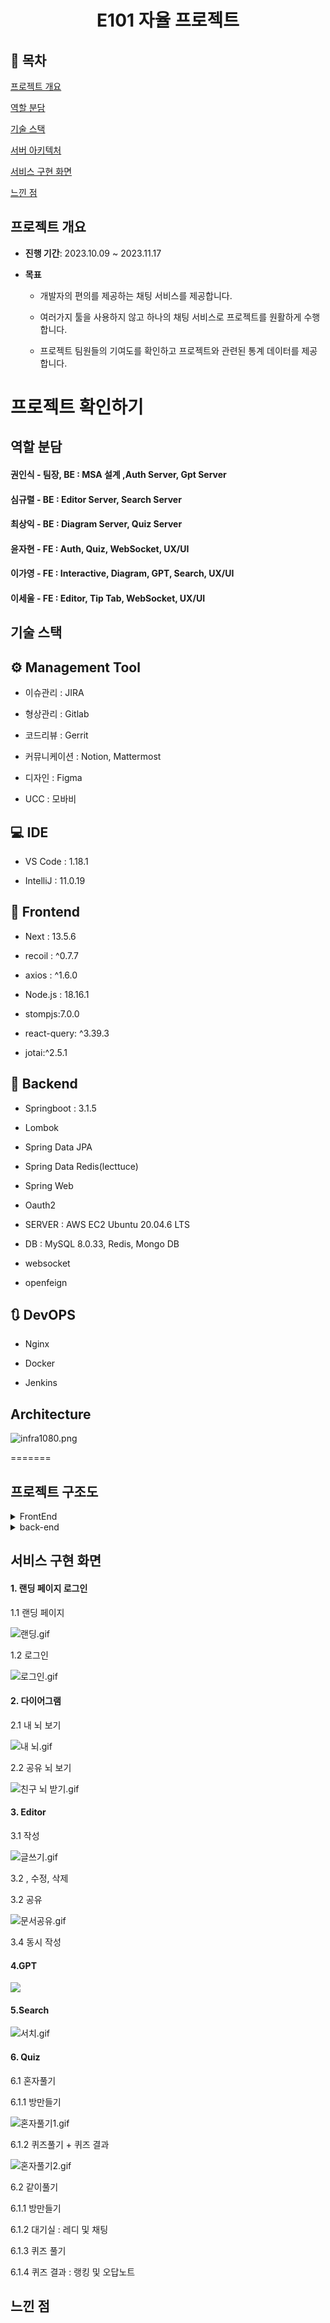 <h1 align="center"> E101 자율 프로젝트 </h1>

## 📝 목차

[프로젝트 개요](#item-one)

[역할 분담](#item-two)

[기술 스택](#item-three)

[서버 아키텍처](#item-four)

[서비스 구현 화면](#item-five)

[느낀 점](#item-end)

## 프로젝트 개요

- <strong>진행 기간</strong>: 2023.10.09 ~ 2023.11.17

- <strong>목표</strong>
  
  - 개발자의 편의를 제공하는 채팅 서비스를 제공합니다.
  
  - 여러가지 툴을 사용하지 않고 하나의 채팅 서비스로 프로젝트를 원활하게 수행합니다.
  
  - 프로젝트 팀원들의 기여도를 확인하고 프로젝트와 관련된 통계 데이터를 제공합니다.

# 프로젝트 확인하기

## 역할 분담

#### <strong>권인식</strong> - 팀장, BE : MSA 설계 ,Auth Server, Gpt Server

#### <strong>심규렬</strong> - BE : Editor Server, Search Server

#### <strong>최상익</strong> - BE : Diagram Server, Quiz Server

#### <strong>윤자현</strong> - FE : Auth, Quiz, WebSocket, UX/UI

#### <strong>이가영</strong> - FE : Interactive, Diagram, GPT, Search, UX/UI

#### <strong>이세울</strong> - FE : Editor, Tip Tab, WebSocket, UX/UI

<a id="item-three"></a> 

## 기술 스택

<a id="item-four"></a>

## **⚙** Management Tool

- 이슈관리 : JIRA

- 형상관리 : Gitlab

- 코드리뷰 : Gerrit

- 커뮤니케이션 : Notion, Mattermost

- 디자인 : Figma

- UCC : 모바비

## 💻 IDE

- VS Code : 1.18.1

- IntelliJ : 11.0.19

## 📱 Frontend

- Next : 13.5.6

- recoil : ^0.7.7

- axios : ^1.6.0

- Node.js : 18.16.1

- stompjs:7.0.0

- react-query: ^3.39.3

- jotai:^2.5.1

## 💾 Backend

- Springboot : 3.1.5

- Lombok

- Spring Data JPA

- Spring Data Redis(lecttuce)

- Spring Web

- Oauth2

- SERVER : AWS EC2 Ubuntu 20.04.6 LTS

- DB : MySQL 8.0.33, Redis, Mongo DB

- websocket

- openfeign

## 🔃 DevOPS

- Nginx

- Docker

- Jenkins

## Architecture

![infra1080.png](README_assets/76387433c50da989e1a7c0d3701541e455e90728.png)


=======

## 프로젝트 구조도

<details>
<summary>FrontEnd</summary>

```
📦src
 ┣ 📂api
 ┃ ┣ 📂instances
 ┃ ┃ ┗ 📜api.ts
 ┃ ┗ 📂service
 ┃ ┃ ┣ 📜diagram.ts
 ┃ ┃ ┣ 📜editor.ts
 ┃ ┃ ┣ 📜quiz.ts
 ┃ ┃ ┗ 📜user.ts
 ┣ 📂app
 ┃ ┣ 📂editor
 ┃ ┃ ┣ 📂[id]
 ┃ ┃ ┃ ┗ 📜page.tsx
 ┃ ┃ ┗ 📜layout.tsx
 ┃ ┣ 📂main
 ┃ ┃ ┗ 📜page.tsx
 ┃ ┣ 📂quiz
 ┃ ┃ ┣ 📂maker
 ┃ ┃ ┃ ┗ 📜page.tsx
 ┃ ┃ ┣ 📂room
 ┃ ┃ ┃ ┣ 📂[id]
 ┃ ┃ ┃ ┃ ┗ 📜page.tsx
 ┃ ┃ ┃ ┗ 📜page.tsx
 ┃ ┃ ┣ 📜layout.tsx
 ┃ ┃ ┗ 📜page.tsx
 ┃ ┣ 📂search
 ┃ ┃ ┣ 📜page.tsx
 ┃ ┃ ┗ 📜search.css
 ┃ ┣ 📂signin
 ┃ ┃ ┗ 📜page.tsx
 ┃ ┣ 📂signup
 ┃ ┃ ┗ 📜page.tsx
 ┃ ┣ 📜favicon.ico
 ┃ ┣ 📜globals.css
 ┃ ┣ 📜layout.tsx
 ┃ ┣ 📜loading.tsx
 ┃ ┣ 📜not-found.tsx
 ┃ ┣ 📜page.tsx
 ┃ ┗ 📜providers.tsx
 ┣ 📂assets
 ┃ ┗ 📜alone.gif
 ┣ 📂components
 ┃ ┣ 📂brain
 ┃ ┃ ┣ 📜backup.js
 ┃ ┃ ┣ 📜back_brain.js
 ┃ ┃ ┣ 📜back_outlines.js
 ┃ ┃ ┣ 📜Brain.js
 ┃ ┃ ┣ 📜Outlines.js
 ┃ ┃ ┣ 📜SelectShare.tsx
 ┃ ┃ ┗ 📜test.js
 ┃ ┣ 📂category
 ┃ ┃ ┗ 📜Category.tsx
 ┃ ┣ 📂darkmode
 ┃ ┃ ┗ 📜DarkmodeBtn.tsx
 ┃ ┣ 📂editor
 ┃ ┃ ┣ 📜DeleteBtn.tsx
 ┃ ┃ ┣ 📜Editor.module.css
 ┃ ┃ ┣ 📜GPT.css
 ┃ ┃ ┣ 📜GPT.tsx
 ┃ ┃ ┣ 📜Search.tsx
 ┃ ┃ ┣ 📜Search_iFrame.tsx
 ┃ ┃ ┣ 📜Search_noGPTver.tsx
 ┃ ┃ ┣ 📜SharedBtn.tsx
 ┃ ┃ ┣ 📜store.tsx
 ┃ ┃ ┣ 📜TestEditor.tsx
 ┃ ┃ ┗ 📜ToShareBtn.tsx
 ┃ ┣ 📂intro
 ┃ ┃ ┣ 📜arrow.png
 ┃ ┃ ┣ 📜backup.js
 ┃ ┃ ┣ 📜bite.png
 ┃ ┃ ┣ 📜bun_bottom.png
 ┃ ┃ ┣ 📜bun_top.png
 ┃ ┃ ┣ 📜cheese.png
 ┃ ┃ ┣ 📜css backup.css
 ┃ ┃ ┣ 📜download.svg
 ┃ ┃ ┣ 📜first_note.png
 ┃ ┃ ┣ 📜glowparticle.js
 ┃ ┃ ┣ 📜Intro.css
 ┃ ┃ ┣ 📜Intro.js
 ┃ ┃ ┣ 📜intro_logo.png
 ┃ ┃ ┣ 📜krlogo.png
 ┃ ┃ ┣ 📜left.png
 ┃ ┃ ┣ 📜left_hover.png
 ┃ ┃ ┣ 📜lettuce.png
 ┃ ┃ ┣ 📜line.png
 ┃ ┃ ┣ 📜line2.png
 ┃ ┃ ┣ 📜line3.png
 ┃ ┃ ┣ 📜line_shadow.png
 ┃ ┃ ┣ 📜logo.png
 ┃ ┃ ┣ 📜logo_blue.png
 ┃ ┃ ┣ 📜patty.png
 ┃ ┃ ┣ 📜plate.png
 ┃ ┃ ┣ 📜signin.png
 ┃ ┃ ┣ 📜signin_hover.png
 ┃ ┃ ┣ 📜signup.png
 ┃ ┃ ┗ 📜signup_hover.png
 ┃ ┣ 📂quiz
 ┃ ┃ ┣ 📜ChatRoom.tsx
 ┃ ┃ ┣ 📜QuizList.tsx
 ┃ ┃ ┣ 📜QuizMain.tsx
 ┃ ┃ ┣ 📜QuizMaker.tsx
 ┃ ┃ ┣ 📜QuizResult.tsx
 ┃ ┃ ┣ 📜QuizRoom.tsx
 ┃ ┃ ┣ 📜QuizStart.tsx
 ┃ ┃ ┗ 📜Tree.tsx
 ┃ ┣ 📂ui
 ┃ ┃ ┣ 📜Button.tsx
 ┃ ┃ ┣ 📜Card.tsx
 ┃ ┃ ┣ 📜Card2.tsx
 ┃ ┃ ┣ 📜Card3.tsx
 ┃ ┃ ┣ 📜chat.tsx
 ┃ ┃ ┣ 📜Input.tsx
 ┃ ┃ ┣ 📜Label.tsx
 ┃ ┃ ┣ 📜logout.tsx
 ┃ ┃ ┣ 📜Modal.tsx
 ┃ ┃ ┣ 📜Quiz.tsx
 ┃ ┃ ┣ 📜Rank.tsx
 ┃ ┃ ┗ 📜Timer.tsx
 ┃ ┣ 📜Loading.tsx
 ┃ ┣ 📜MySearch.tsx
 ┃ ┣ 📜MySearch_back.tsx
 ┃ ┣ 📜Navbar.tsx
 ┃ ┣ 📜Signin.tsx
 ┃ ┣ 📜Signup.tsx
 ┃ ┗ 📜ThreeScene.tsx
 ┣ 📂context
 ┃ ┣ 📜SocketEditorProvider.tsx
 ┃ ┣ 📜SocketProvider.tsx
 ┃ ┗ 📜SubscribeProvider.tsx
 ┣ 📂hooks
 ┃ ┣ 📜useAllDiagram.ts
 ┃ ┣ 📜useConnectSocket.ts
 ┃ ┣ 📜useCreateChildNote.ts
 ┃ ┣ 📜useCreateNote.ts
 ┃ ┣ 📜useCreateRoom.ts
 ┃ ┣ 📜useCreateSingleRoom.ts
 ┃ ┣ 📜useDeleteNote.ts
 ┃ ┣ 📜useGetNote.ts
 ┃ ┣ 📜useGetQuizHistory.ts
 ┃ ┣ 📜useGetSearchMyNote.ts
 ┃ ┣ 📜useGetSearchResult.ts
 ┃ ┣ 📜useGetSharedMember.ts
 ┃ ┣ 📜useGetShareUserList.ts
 ┃ ┣ 📜useGetUserInfo.ts
 ┃ ┣ 📜useGetUserInfoByNickName.ts
 ┃ ┣ 📜useGetUserNoteList.ts
 ┃ ┣ 📜useGPT.ts
 ┃ ┣ 📜useImageUpload.ts
 ┃ ┣ 📜useLinkNote.ts
 ┃ ┣ 📜useLoading.ts
 ┃ ┣ 📜useNoteList.ts
 ┃ ┣ 📜useReissue.ts
 ┃ ┣ 📜useSendQuizAnswer.ts
 ┃ ┣ 📜useShareDiagram.ts
 ┃ ┣ 📜useSharedNote.ts
 ┃ ┣ 📜useSiginin.ts
 ┃ ┣ 📜useSignup.ts
 ┃ ┣ 📜useUpdateNote.ts
 ┃ ┗ 📜useUsersFindByPkList.ts
 ┣ 📂store
 ┃ ┣ 📜documentsAtom.ts
 ┃ ┣ 📜isSolo.ts
 ┃ ┣ 📜mynoteResults.ts
 ┃ ┣ 📜searchOpen.ts
 ┃ ┗ 📜theme.ts
 ┗ 📂types
 ┃ ┣ 📜diagram.ts
 ┃ ┣ 📜ediotr.ts
 ┃ ┣ 📜quiz.ts
 ┃ ┗ 📜user.ts
```

</details>

<details>
<summary>back-end</summary>

```

```

</details>

## 서비스 구현 화면

#### 1. 랜딩 페이지 로그인

1.1 랜딩 페이지

![랜딩.gif](README_assets/606c926c99e82a793949199ec966036e2312bde1.gif)

1.2 로그인

![로그인.gif](README_assets/97bcc24be31a7582257c927eaaf128ce099e6561.gif)

#### 2. 다이어그램

2.1 내 뇌 보기

![내 뇌.gif](README_assets/4ecfa2f085ed5f632b2c71fcfa3b10673c2c4f9b.gif)

2.2 공유 뇌 보기

![친구 뇌 받기.gif](README_assets/cfedeefc7d4f196f755d61b1319a8a64958f01e9.gif)

#### 3. Editor

3.1 작성

![글쓰기.gif](README_assets/5eec8b7c9e30327cbb808ad77f397dcf9a121521.gif)

3.2 , 수정, 삭제

3.2 공유

![문서공유.gif](README_assets/e18139ecd3d25aa22339331d639a4b61e8f31324.gif)

3.4 동시 작성

#### 4.GPT

![](README_assets/17f23ccef01b3500d763b7810499913e1ebb12f1.gif)

#### 5.Search

![서치.gif](README_assets/2560d984591cc983e927fd36fc2322e8de457280.gif)

#### 6. Quiz

6.1 혼자풀기

6.1.1 방만들기

![혼자풀기1.gif](README_assets/a211a40a133c0a1d80d72587aa1d083eca24f1ab.gif)





6.1.2 퀴즈풀기 + 퀴즈 결과

![혼자풀기2.gif](README_assets/82b1ffdc0001c6a21ce028f51e02ec5cd75618ca.gif)







6.2 같이풀기

6.1.1 방만들기

6.1.2 대기실 : 레디 및 채팅

6.1.3  퀴즈 풀기

6.1.4 퀴즈 결과 : 랭킹 및 오답노트

## 느낀 점
